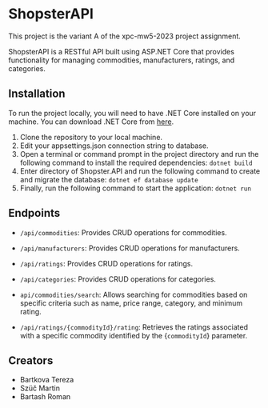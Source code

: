 # ShopsterAPI

This project is the variant A of the xpc-mw5-2023 project assignment.

ShopsterAPI is a RESTful API built using ASP.NET Core that provides functionality for managing commodities, manufacturers, ratings, and categories.

## Installation

To run the project locally, you will need to have .NET Core installed on your machine. You can download .NET Core from [here](https://dotnet.microsoft.com/download).

1. Clone the repository to your local machine.
2. Edit your appsettings.json connection string to database.
3. Open a terminal or command prompt in the project directory and run the following command to install the required dependencies: `dotnet build`
4. Enter directory of Shopster.API and run the following command to create and migrate the database: `dotnet ef database update`
5. Finally, run the following command to start the application: `dotnet run`
## Endpoints

- `/api/commodities`: Provides CRUD operations for commodities.
- `/api/manufacturers`: Provides CRUD operations for manufacturers.
- `/api/ratings`: Provides CRUD operations for ratings.
- `/api/categories`: Provides CRUD operations for categories.

- `api/commodities/search`: Allows searching for commodities based on specific criteria such as name, price range, category, and minimum rating.
- `/api/ratings/{commodityId}/rating`: Retrieves the ratings associated with a specific commodity identified by the {`commodityId`} parameter.

## Creators

- Bartkova Tereza
- Szüč Martin
- Bartash Roman

